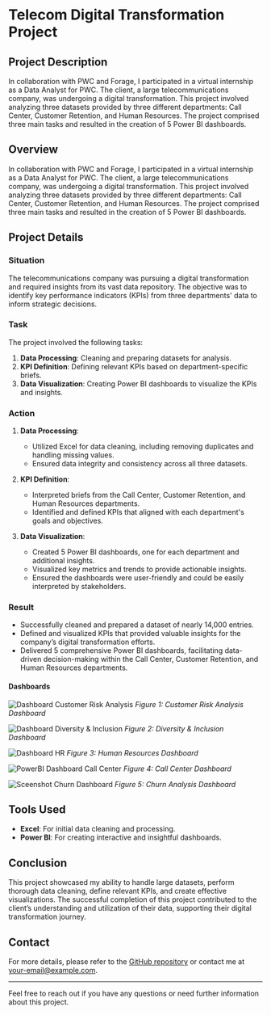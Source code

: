 #  Telecom Digital Transformation Project
## Project Description
In collaboration with PWC and Forage, I participated in a virtual internship as a Data Analyst for PWC. The client, a large telecommunications company, was undergoing a digital transformation. This project involved analyzing three datasets provided by three different departments: Call Center, Customer Retention, and Human Resources. The project comprised three main tasks and resulted in the creation of 5 Power BI dashboards.

## Overview

In collaboration with PWC and Forage, I participated in a virtual internship as a Data Analyst for PWC. The client, a large telecommunications company, was undergoing a digital transformation. This project involved analyzing three datasets provided by three different departments: Call Center, Customer Retention, and Human Resources. The project comprised three main tasks and resulted in the creation of 5 Power BI dashboards.

## Project Details

### Situation
The telecommunications company was pursuing a digital transformation and required insights from its vast data repository. The objective was to identify key performance indicators (KPIs) from three departments' data to inform strategic decisions.

### Task
The project involved the following tasks:
1. **Data Processing**: Cleaning and preparing datasets for analysis.
2. **KPI Definition**: Defining relevant KPIs based on department-specific briefs.
3. **Data Visualization**: Creating Power BI dashboards to visualize the KPIs and insights.

### Action
1. **Data Processing**:
    - Utilized Excel for data cleaning, including removing duplicates and handling missing values.
    - Ensured data integrity and consistency across all three datasets.

2. **KPI Definition**:
    - Interpreted briefs from the Call Center, Customer Retention, and Human Resources departments.
    - Identified and defined KPIs that aligned with each department's goals and objectives.

3. **Data Visualization**:
    - Created 5 Power BI dashboards, one for each department and additional insights.
    - Visualized key metrics and trends to provide actionable insights.
    - Ensured the dashboards were user-friendly and could be easily interpreted by stakeholders.

### Result
- Successfully cleaned and prepared a dataset of nearly 14,000 entries.
- Defined and visualized KPIs that provided valuable insights for the company’s digital transformation efforts.
- Delivered 5 comprehensive Power BI dashboards, facilitating data-driven decision-making within the Call Center, Customer Retention, and Human Resources departments.

#### Dashboards

![Dashboard Customer Risk Analysis](https://github.com/Yuan-DataScience/Project-of-PWC/blob/main/Screenshots%20of%20Dashboards/Dashboard_Customer%20Risk%20Analysis.jpg)
*Figure 1: Customer Risk Analysis Dashboard*

![Dashboard Diversity & Inclusion](https://github.com/Yuan-DataScience/Project-of-PWC/blob/main/Screenshots%20of%20Dashboards/Dashboard_Diversity%26Inclusion.jpg)
*Figure 2: Diversity & Inclusion Dashboard*

![Dashboard HR](https://github.com/Yuan-DataScience/Project-of-PWC/blob/main/Screenshots%20of%20Dashboards/Dashboard_HR.jpg)
*Figure 3: Human Resources Dashboard*

![PowerBI Dashboard Call Center](https://github.com/Yuan-DataScience/Project-of-PWC/blob/main/Screenshots%20of%20Dashboards/PowerBI_Dashboard_Call_Center_.jpg)
*Figure 4: Call Center Dashboard*

![Sceenshot Churn Dashboard](https://github.com/Yuan-DataScience/Project-of-PWC/blob/main/Screenshots%20of%20Dashboards/Sceenshot_Churn%20Dashboard.jpg)
*Figure 5: Churn Analysis Dashboard*

## Tools Used
- **Excel**: For initial data cleaning and processing.
- **Power BI**: For creating interactive and insightful dashboards.

## Conclusion
This project showcased my ability to handle large datasets, perform thorough data cleaning, define relevant KPIs, and create effective visualizations. The successful completion of this project contributed to the client’s understanding and utilization of their data, supporting their digital transformation journey.

## Contact
For more details, please refer to the [GitHub repository](https://github.com/Yuan-DataScience/Project-of-PWC) or contact me at [your-email@example.com](mailto:your-email@example.com).

---

Feel free to reach out if you have any questions or need further information about this project.
